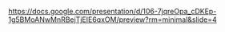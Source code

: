 https://docs.google.com/presentation/d/106-7jqreOpa_cDKEp-1g5BMoANwMnRBejTjEIE6qxOM/preview?rm=minimal&slide=4
